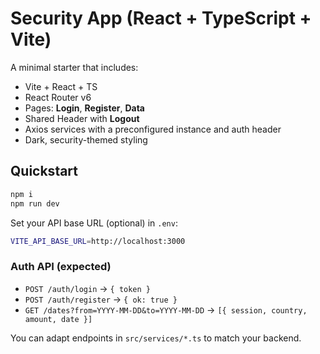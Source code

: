 # Security App (React + TypeScript + Vite)

A minimal starter that includes:
- Vite + React + TS
- React Router v6
- Pages: **Login**, **Register**, **Data**
- Shared Header with **Logout**
- Axios services with a preconfigured instance and auth header
- Dark, security-themed styling

## Quickstart
```bash
npm i
npm run dev
```

Set your API base URL (optional) in `.env`:
```bash
VITE_API_BASE_URL=http://localhost:3000
```

### Auth API (expected)
- `POST /auth/login` → `{ token }`
- `POST /auth/register` → `{ ok: true }`
- `GET /dates?from=YYYY-MM-DD&to=YYYY-MM-DD` → `[{ session, country, amount, date }]`

You can adapt endpoints in `src/services/*.ts` to match your backend.
